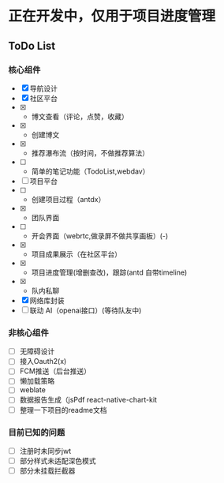 # 正在开发中，仅用于项目进度管理

## ToDo List
### 核心组件
- [x] 导航设计
- [x] 社区平台
- [x]  -  博文查看（评论，点赞，收藏）
- [x]  -  创建博文
- [x]  -  推荐瀑布流（按时间，不做推荐算法）
- [ ]  -  简单的笔记功能（TodoList,webdav）
- [ ] 项目平台
- [ ]  -  创建项目过程（antdx）
- [x]  -  团队界面
- [ ]  -  开会界面（webrtc,做录屏不做共享画板）(-)
- [x]  -  项目成果展示（在社区平台）
- [x]  -  项目进度管理(增删查改)，跟踪(antd 自带timeline)
- [x]  -  队内私聊
- [x] 网络库封装
- [ ] 联动 AI（openai接口）(等待队友中)
### 非核心组件
- [ ] 无障碍设计
- [ ] 接入Oauth2(x)
- [ ] FCM推送（后台推送）
- [ ] 懒加载策略
- [ ] weblate
- [ ] 数据报告生成（jsPdf react-native-chart-kit
- [ ] 整理一下项目的readme文档
### 目前已知的问题
- [ ] 注册时未同步jwt
- [ ] 部分样式未适配深色模式
- [ ] 部分未挂载拦截器